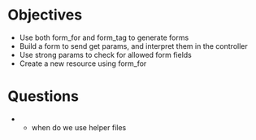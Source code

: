 # Objectives

- Use both form_for and form_tag to generate forms
- Build a form to send get params, and interpret them in the controller
- Use strong params to check for allowed form fields
- Create a new resource using form_for

# Questions

- <!-- what's going on with form_tags and form_for
- redirect_to -- how does it work
- submit - does it have special functionality (yes)
- csrf (cross site request forgery) -->
<!-- - when should we use resources syntax in routes -->
<!-- - when should we use link_helpers like taco_path -->
- when do we use helper files
